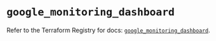 # `google_monitoring_dashboard`

Refer to the Terraform Registry for docs: [`google_monitoring_dashboard`](https://registry.terraform.io/providers/hashicorp/google-beta/6.18.1/docs/resources/google_monitoring_dashboard).
